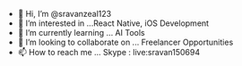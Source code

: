 - 👋 Hi, I’m @sravanzeal123
- 👀 I’m interested in ...React Native, iOS Development
- 🌱 I’m currently learning ... AI Tools
- 💞️ I’m looking to collaborate on ... Freelancer Opportunities
- 📫 How to reach me ... Skype : live:sravan150694


<!---
sravanzeal123/sravanzeal123 is a ✨ special ✨ repository because its `README.md` (this file) appears on your GitHub profile.
You can click the Preview link to take a look at your changes.
--->
